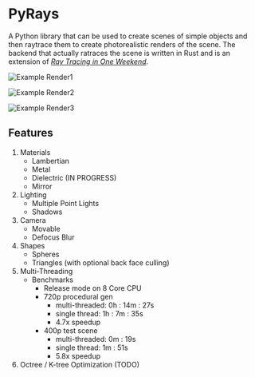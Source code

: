 # PyRays

A Python library that can be used to create scenes of simple objects and then raytrace them to create
photorealistic renders of the scene. The backend that actually  ratraces the scene is written in Rust
and is an extension of [_Ray Tracing in One Weekend_](https://raytracing.github.io/books/RayTracingInOneWeekend.html).

![Example Render1](https://gitlab.com/kian_shepherd/pyrays/-/raw/main/examples/example1.jpg)

![Example Render2](https://gitlab.com/kian_shepherd/pyrays/-/raw/main/examples/example2.jpg)

![Example Render3](https://gitlab.com/kian_shepherd/pyrays/-/raw/main/examples/test_scene/example.png)

## Features

1. Materials 
    * Lambertian
    * Metal
    * Dielectric (IN PROGRESS)
    * Mirror
2. Lighting
    * Multiple Point Lights
    * Shadows
3. Camera
    * Movable
    * Defocus Blur
4. Shapes
    * Spheres
    * Triangles (with optional back face culling)
5. Multi-Threading
   * Benchmarks
     * Release mode on 8 Core CPU
     * 720p procedural gen
         * multi-threaded: 0h : 14m : 27s
         * single thread: 1h : 7m : 35s
         * 4.7x speedup
     * 400p test scene
         * multi-threaded: 0m : 19s
         * single thread: 1m : 51s
         * 5.8x speedup
6. Octree / K-tree Optimization (TODO)
